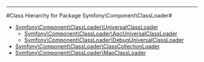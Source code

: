 - - -

#Class Hierarchy for Package Symfony\Component\ClassLoader#<ul>
<li><a href="https://github.com/JeyDotC/Hirudo-docs/blob/master/symfony/component/classloader/universalclassloader.html">Symfony\Component\ClassLoader\UniversalClassLoader</a><ul>
<li><a href="https://github.com/JeyDotC/Hirudo-docs/blob/master/symfony/component/classloader/apcuniversalclassloader.html">Symfony\Component\ClassLoader\ApcUniversalClassLoader</a></li>
<li><a href="https://github.com/JeyDotC/Hirudo-docs/blob/master/symfony/component/classloader/debuguniversalclassloader.html">Symfony\Component\ClassLoader\DebugUniversalClassLoader</a></li>
</ul>
</li>
<li><a href="https://github.com/JeyDotC/Hirudo-docs/blob/master/symfony/component/classloader/classcollectionloader.html">Symfony\Component\ClassLoader\ClassCollectionLoader</a></li>
<li><a href="https://github.com/JeyDotC/Hirudo-docs/blob/master/symfony/component/classloader/mapclassloader.html">Symfony\Component\ClassLoader\MapClassLoader</a></li>
</ul>
